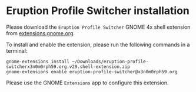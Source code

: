 # Eruption Profile Switcher installation

Please download the `Eruption Profile Switcher` GNOME 4x shell extension from [extensions.gnome.org](https://extensions.gnome.org/extension/2621/eruption-profile-switcher/).

To install and enable the extension, please run the following commands in a terminal:

```shell
gnome-extensions install ~/Downloads/eruption-profile-switcherx3n0m0rph59.org.v29.shell-extension.zip
gnome-extensions enable eruption-profile-switcher@x3n0m0rph59.org
```

Please use the GNOME `Extensions` app to configure this extension.
